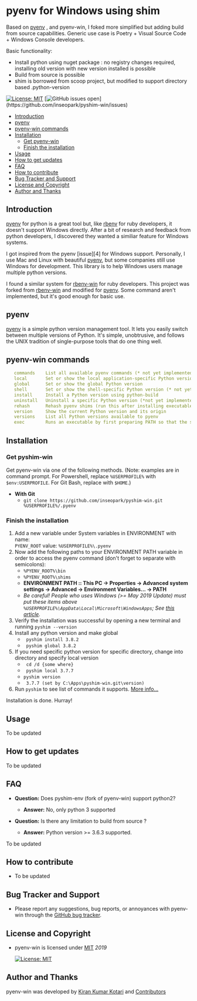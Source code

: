 # pyenv for Windows using shim

Based on [pyenv][1] , and pyenv-win, I foked more simplified but adding build from source capabilities.
Generic use case is Poetry + Visual Source Code + Windows Console developers.

Basic functionality:
* Install python using nuget package : no registry changes required, installing old version with new version installed is possible
* Build from source is possible
* shim is borrowed from scoop project, but modified to support directory based .python-version 

[![License: MIT](https://img.shields.io/badge/License-MIT-yellow.svg)](https://opensource.org/licenses/MIT)
[![GitHub issues open](https://img.shields.io/github/issues/inseopark/pyshim-win.svg?)](https://github.com/inseopark/pyshim-win/issues)

- [Introduction](#introduction)
- [pyenv](#pyenv)
- [pyenv-win commands](#pyenv-win-commands)
- [Installation](#installation)
   - [Get pyenv-win](#get-pyenv-win)
   - [Finish the installation](#finish-the-installation)
- [Usage](#usage)
- [How to get updates](#how-to-get-updates)
- [FAQ](#faq)
- [How to contribute](#how-to-contribute)
- [Bug Tracker and Support](#bug-tracker-and-support)
- [License and Copyright](#license-and-copyright)
- [Author and Thanks](#author-and-thanks)

## Introduction

[pyenv][1] for python is a great tool but, like [rbenv][2] for ruby developers, it doesn't support Windows directly. After a bit of research and feedback from python developers, I discovered they wanted a similiar feature for Windows systems.

I got inspired from the pyenv [issue][4] for Windows support. Personally, I use Mac and Linux with beautiful [pyenv][1], but some companies still use Windows for development. This library is to help Windows users manage multiple python versions.

I found a similar system for [rbenv-win][3] for ruby developers. This project was forked from [rbenv-win][3] and modified for [pyenv][1]. Some command aren't implemented, but it's good enough for basic use.

## pyenv

[pyenv][1] is a simple python version management tool. It lets you easily switch between multiple versions of Python. It's simple, unobtrusive, and follows the UNIX tradition of single-purpose tools that do one thing well.

## pyenv-win commands

```yml
   commands    List all available pyenv commands (* not yet implemented)
   local       Set or show the local application-specific Python version
   global      Set or show the global Python version
   shell       Set or show the shell-specific Python version (* not yet implemented required?)
   install     Install a Python version using python-build
   uninstall   Uninstall a specific Python version (*not yet implemented)
   rehash      Rehash pyenv shims (run this after installing executables)
   version     Show the current Python version and its origin
   versions    List all Python versions available to pyenv
   exec        Runs an executable by first preparing PATH so that the selected Python (not yet implemented)
```

## Installation

### Get pyshim-win

Get pyenv-win via one of the following methods. (Note: examples are in command prompt. For Powershell, replace `%USERPROFILE%` with `$env:USERPROFILE`. For Git Bash, replace with `$HOME`.)


- **With Git**
   - `git clone https://github.com/inseopark/pyshim-win.git %USERPROFILE%/.pyenv`

### Finish the installation
   
   1. Add a new variable under System variables in ENVIRONMENT with name:  
      `PYENV_ROOT` value: `%USERPROFILE%\.pyenv` 
   2. Now add the following paths to your ENVIRONMENT PATH variable in order to access the pyenv command (don't forget to separate with semicolons):
      - `%PYENV_ROOT%\bin`
      - `%PYENV_ROOT%\shims`
      - __ENVIRONMENT PATH :: This PC -> Properties -> Advanced system settings -> Advanced -> Environment Variables... -> PATH__
      - _Be careful! People who uses Windows (>= May 2019 Update) must put these items above `%USERPROFILE%\AppData\Local\Microsoft\WindowsApps`; See [this article](https://devblogs.microsoft.com/python/python-in-the-windows-10-may-2019-update/)._
   2. Verify the installation was successful by opening a new terminal and running `pyshim --version`
   3. Install any python version and make global 
      - ` pyshim install 3.8.2`
      - ` pyshim global 3.8.2`
   4. If you need specific python version for specific directory, change into directory and specify local version
      - ` cd /d {some where}`
      - ` pyshim local 3.7.7`
      - ` pyshim version `
      - ` 3.7.7 (set by C:\Apps\pyshim-win.git\version)`
   5. Run `pyshim` to see list of commands it supports. [More info...](#usage)

   Installation is done. Hurray!

## Usage

To be updated

## How to get updates

To be updated

## FAQ

- **Question:** Does pyshim-env (fork of pyenv-win) support python2?
   - **Answer:** No, only python 3 supported

- **Question:** Is there any limitation to build from source ?
   - **Answer:** Python version >= 3.6.3 supported.

To be updated


## How to contribute

- To be updated

## Bug Tracker and Support

- Please report any suggestions, bug reports, or annoyances with pyenv-win through the [GitHub bug tracker](https://github.com/pyenv-win/pyenv-win/issues).

## License and Copyright

- pyenv-win is licensed under [MIT](http://opensource.org/licenses/mit-license.php) *2019*

   [![License: MIT](https://img.shields.io/badge/License-MIT-yellow.svg)](https://opensource.org/licenses/MIT)

## Author and Thanks

pyenv-win was developed by [Kiran Kumar Kotari](https://github.com/kirankotari) and [Contributors](https://github.com/pyenv-win/pyenv-win/graphs/contributors)

[1]: https://github.com/pyenv/pyenv
[2]: https://github.com/rbenv/rbenv
[3]: https://github.com/nak1114/rbenv-win

